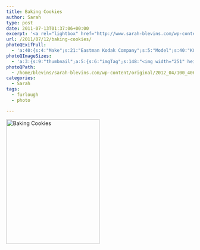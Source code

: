 ```yaml
---
title: Baking Cookies
author: Sarah
type: post
date: 2011-07-13T01:37:06+00:00
excerpt: '<a rel="lightbox" href="http://www.sarah-blevins.com/wp-content/main/2012_04/100_4066.jpg" title="Baking Cookies"><img width="251" height="335" alt="Baking Cookies" src="http://www.sarah-blevins.com/wp-content/thumbnail/2012_04/100_4066.jpg" class="photoQexcerpt photoQLinkImg" /></a>'
url: /2011/07/12/baking-cookies/
photoQExifFull:
  - 'a:40:{s:4:"Make";s:21:"Eastman Kodak Company";s:5:"Model";s:40:"KODAK EASYSHARE C813 ZOOM DIGITAL CAMERA";s:11:"Orientation";s:17:"1: Normal (0 deg)";s:11:"xResolution";s:3:"480";s:11:"yResolution";s:3:"480";s:14:"ResolutionUnit";s:4:"Inch";s:8:"Software";s:15:"QuickTime 7.6.6";s:8:"DateTime";s:19:"2011:07:12 21:43:10";s:12:"HostComputer";s:15:"Mac OS X 10.6.7";s:12:"ExposureTime";s:8:"1/64 sec";s:7:"FNumber";s:5:"f/2.7";s:15:"ExposureProgram";s:7:"Program";s:15:"ISOSpeedRatings";s:2:"80";s:11:"ExifVersion";s:11:"version 2.2";s:16:"DateTimeOriginal";s:19:"2011:07:12 18:37:06";s:17:"DateTimedigitized";s:19:"2011:07:12 18:37:06";s:17:"ShutterSpeedValue";s:8:"1/63 sec";s:13:"ApertureValue";s:5:"f/2.7";s:17:"ExposureBiasValue";s:4:"0 EV";s:16:"MaxApertureValue";s:5:"f/2.7";s:12:"MeteringMode";s:13:"Multi-Segment";s:11:"LightSource";s:15:"Unknown or Auto";s:5:"Flash";s:16:"Flash, Auto-Mode";s:11:"FocalLength";s:4:"6 mm";s:15:"FlashPixVersion";s:9:"version 1";s:10:"ColorSpace";s:4:"sRGB";s:14:"ExifImageWidth";s:11:"3296 pixels";s:15:"ExifImageHeight";s:11:"2472 pixels";s:13:"ExposureIndex";s:2:"80";s:13:"SensingMethod";s:35:"Unknown: One Chip Color Area Sensor";s:10:"FileSource";s:20:"Digital Still Camera";s:9:"SceneType";s:21:"Directly Photographed";s:12:"ExposureMode";s:1:"0";s:12:"WhiteBalance";s:1:"0";s:16:"DigitalZoomRatio";s:1:"0";s:16:"SceneCaptureMode";s:1:"0";s:8:"Contrast";s:1:"0";s:10:"Saturation";s:1:"0";s:9:"Sharpness";s:1:"0";s:20:"FocalLength35mmEquiv";s:0:"";}'
photoQImageSizes:
  - 'a:3:{s:9:"thumbnail";a:5:{s:6:"imgTag";s:148:"<img width="251" height="335" alt="Baking Cookies" src="http://www.sarah-blevins.com/wp-content/thumbnail/2012_04/100_4066.jpg" class="PhotoQImg" />";s:6:"imgUrl";s:70:"http://www.sarah-blevins.com/wp-content/thumbnail/2012_04/100_4066.jpg";s:7:"imgPath";s:73:"/home/blevins/sarah-blevins.com/wp-content/thumbnail/2012_04/100_4066.jpg";s:8:"imgWidth";s:3:"251";s:9:"imgHeight";s:3:"335";}s:4:"main";a:5:{s:6:"imgTag";s:143:"<img width="394" height="525" alt="Baking Cookies" src="http://www.sarah-blevins.com/wp-content/main/2012_04/100_4066.jpg" class="PhotoQImg" />";s:6:"imgUrl";s:65:"http://www.sarah-blevins.com/wp-content/main/2012_04/100_4066.jpg";s:7:"imgPath";s:68:"/home/blevins/sarah-blevins.com/wp-content/main/2012_04/100_4066.jpg";s:8:"imgWidth";s:3:"394";s:9:"imgHeight";s:3:"525";}s:8:"original";a:5:{s:6:"imgTag";s:149:"<img width="2472" height="3296" alt="Baking Cookies" src="http://www.sarah-blevins.com/wp-content/original/2012_04/100_4066.jpg" class="PhotoQImg" />";s:6:"imgUrl";s:69:"http://www.sarah-blevins.com/wp-content/original/2012_04/100_4066.jpg";s:7:"imgPath";s:72:"/home/blevins/sarah-blevins.com/wp-content/original/2012_04/100_4066.jpg";s:8:"imgWidth";s:4:"2472";s:9:"imgHeight";s:4:"3296";}}'
photoQPath:
  - /home/blevins/sarah-blevins.com/wp-content/original/2012_04/100_4066.jpg
categories:
  - Sarah
tags:
  - furlough
  - photo

---
```

<a rel="lightbox" href="http://www.sarah-blevins.com/wp-content/original/2012_04/100_4066.jpg" title="Baking Cookies"><img width="251" height="335" alt="Baking Cookies" src="http://www.sarah-blevins.com/wp-content/thumbnail/2012_04/100_4066.jpg" class="photoQcontent photoQLinkImg" /></a>

<div class="photoQDescr">
</div>